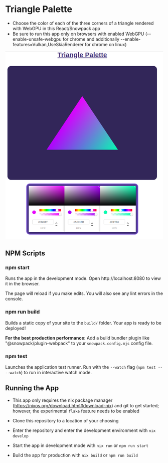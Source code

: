 # Triangle Palette

* Choose the color of each of the three corners of a triangle rendered with WebGPU in this React/Snowpack app
* Be sure to run this app only on browsers with enabled WebGPU (--enable-unsafe-webgpu for chrome and additionally --enable-features=Vulkan,UseSkiaRenderer for chrome on linux)

<p align="center">
  <img src="https://github.com/jenr24/triangle-palette/blob/main/AppScreenshot.png" alt="App Screenshot" />
</p>
  
## NPM Scripts

### npm start

Runs the app in the development mode.
Open http://localhost:8080 to view it in the browser.

The page will reload if you make edits.
You will also see any lint errors in the console.

### npm run build

Builds a static copy of your site to the `build/` folder.
Your app is ready to be deployed!

**For the best production performance:** Add a build bundler plugin like "@snowpack/plugin-webpack" to your `snowpack.config.mjs` config file.

### npm test

Launches the application test runner.
Run with the `--watch` flag (`npm test -- --watch`) to run in interactive watch mode.

## Running the App

* This app only requires the nix package manager (https://nixos.org/download.html#download-nix) and git to get started; however, the experimental `flake` feature needs to be enabled

* Clone this repository to a location of your choosing
* Enter the repository and enter the development environment with `nix develop`
* Start the app in development mode with `nix run` or `npm run start`
* Build the app for production with `nix build` or `npm run build`

